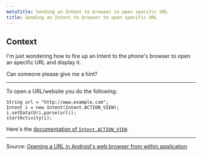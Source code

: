 ```yaml
---
metaTitle: Sending an Intent to browser to open specific URL
title: Sending an Intent to browser to open specific URL
---
```


## Context

I'm just wondering how to fire up an Intent to the phone's browser to open an specific URL and display it.


Can someone please give me a hint?



---

To open a URL/website you do the following:



```
String url = "http://www.example.com";
Intent i = new Intent(Intent.ACTION_VIEW);
i.setData(Uri.parse(url));
startActivity(i);

```

Here's the [documentation of `Intent.ACTION_VIEW`](http://developer.android.com/reference/android/content/Intent.html#ACTION_VIEW).




---


Source: [Opening a URL in Android's web browser from within application](http://programming.guide/java/open-url-in-androids-web-browser.html)

